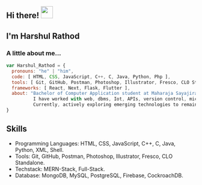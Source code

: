 ## Hi there! <img src="https://media.giphy.com/media/cLGu3Icy4OImKOJpai/giphy.gif" width="32"> 
## I'm Harshul Rathod  

###  A little about me...  

```javascript
var Harshul_Rathod = {
  pronouns: "he" | "him",
  code: [ HTML, CSS, JavaScript, C++, C, Java, Python, Php ],
  tools: [ Git, GitHub, Postman, Photoshop, Illustrator, Fresco, CLO Standalone, Figma, Lens Studio ],
  frameworks: [ React, Next, Flask, Flutter ],
  about: "Bachelor of Computer Application student at Maharaja Sayajirao University, skilled in web development.
          I have worked with web, dbms, Iot, APIs, version control, microcontroller.
          Currently, actively exploring emerging technologies to remain current with industry advancements."
}

```

## Skills

- Programming Languages: HTML, CSS, JavaScript, C++, C, Java, Python, XML, Shell.
- Tools: Git, GitHub, Postman, Photoshop, Illustrator, Fresco, CLO Standalone.
- Techstack: MERN-Stack, Full-Stack. 
- Database: MongoDB, MySQL, PostgreSQL, Firebase, CockroachDB.
